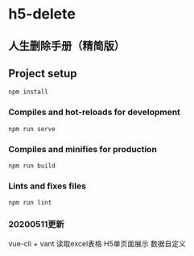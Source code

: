 # h5-delete

## 人生删除手册（精简版）

## Project setup
```
npm install
```

### Compiles and hot-reloads for development
```
npm run serve
```

### Compiles and minifies for production
```
npm run build
```

### Lints and fixes files
```
npm run lint
```

### 20200511更新
vue-cli + vant 
读取excel表格
H5单页面展示
数据自定义
